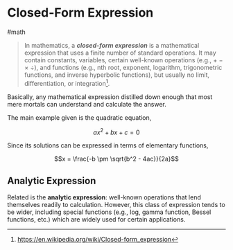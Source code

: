 # Closed-Form Expression

#math

> In mathematics, a _**closed-form expression**_ is a mathematical expression
> that uses a finite number of standard operations. It may contain constants,
> variables, certain well-known operations (e.g., + − × ÷), and functions
> (e.g., nth root, exponent, logarithm, trigonometric functions, and inverse
> hyperbolic functions), but usually no limit, differentiation, or integration[^wiki].

Basically, any mathematical expression distilled down enough that most mere
mortals can understand and calculate the answer.

The main example given is the quadratic equation,

$$ax^2 + bx + c = 0$$

Since its solutions can be expressed in terms of elementary functions,

$$x = \frac{-b \pm \sqrt{b^2 - 4ac}}{2a}$$

## Analytic Expression

Related is the **analytic expression**: well-known operations that lend
themselves readily to calculation. However, this class of expression tends to
be wider, including special functions (e.g., log, gamma function, Bessel
functions, etc.) which are widely used for certain applications.

[^wiki]: https://en.wikipedia.org/wiki/Closed-form_expression 
